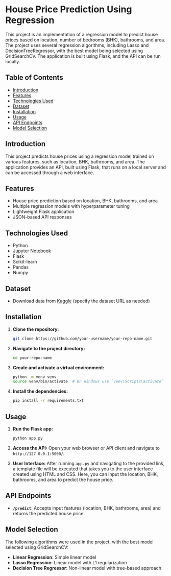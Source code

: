 # House Price Prediction Using Regression

This project is an implementation of a regression model to predict house prices based on location, number of bedrooms (BHK), bathrooms, and area. The project uses several regression algorithms, including Lasso and DecisionTreeRegressor, with the best model being selected using GridSearchCV. The application is built using Flask, and the API can be run locally.

## Table of Contents

- [Introduction](#introduction)
- [Features](#features)
- [Technologies Used](#technologies-used)
- [Dataset](#dataset)
- [Installation](#installation)
- [Usage](#usage)
- [API Endpoints](#api-endpoints)
- [Model Selection](#model-selection)

## Introduction

This project predicts house prices using a regression model trained on various features, such as location, BHK, bathrooms, and area. The application provides an API, built using Flask, that runs on a local server and can be accessed through a web interface.

## Features

- House price prediction based on location, BHK, bathrooms, and area
- Multiple regression models with hyperparameter tuning
- Lightweight Flask application
- JSON-based API responses

## Technologies Used

- Python
- Jupyter Notebook
- Flask
- Scikit-learn
- Pandas
- Numpy

## Dataset

- Download data from [Kaggle](https://www.kaggle.com/datasets/amitabhajoy/bengaluru-house-price-data) (specify the dataset URL as needed)

## Installation

1. **Clone the repository:**
    ```sh
    git clone https://github.com/your-username/your-repo-name.git
    ```
2. **Navigate to the project directory:**
    ```sh
    cd your-repo-name
    ```
3. **Create and activate a virtual environment:**
    ```sh
    python -m venv venv
    source venv/bin/activate  # On Windows use `venv\Scripts\activate`
    ```
4. **Install the dependencies:**
    ```sh
    pip install -r requirements.txt
    ```

## Usage

1. **Run the Flask app:**
    ```sh
    python app.py
    ```
2. **Access the API:**
    Open your web browser or API client and navigate to `http://127.0.0.1:5000/`.

3. **User Interface:**
    After running `app.py` and navigating to the provided link, a template file will be executed that takes you to the user interface created using HTML and CSS. Here, you can input the location, BHK, bathrooms, and area to predict the house price.

## API Endpoints

- **`/predict`**: Accepts input features (location, BHK, bathrooms, area) and returns the predicted house price.

## Model Selection

The following algorithms were used in the project, with the best model selected using GridSearchCV:

- **Linear Regression**: Simple linear model
- **Lasso Regression**: Linear model with L1 regularization
- **Decision Tree Regressor**: Non-linear model with tree-based approach


